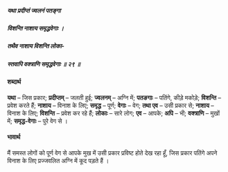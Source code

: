 ##### यथा प्रदीप्तं ज्वलनं पतङ्गा
##### विशन्ति नाशाय समृद्धवेगाः ।
##### तथैव नाशाय विशन्ति लोका-
##### स्तवापि वक्त्राणि समृद्धवेगाः ॥ २९ ॥

#### शब्दार्थ

**यथा** – जिस प्रकार; **प्रदीप्तम्** – जलती हुई; **ज्वलनम्** – अग्नि में; **पतङगाः** – पतिंगे, कीड़े मकोड़े; **विशन्ति** – प्रवेश करते हैं; **नाशाय** – विनाश के लिए; **समृद्ध** – पूर्ण; **वेगाः** – वेग; **तथा एव** – उसी प्रकार से; **नाशाय** – विनाश के लिए; **विशन्ति** – प्रवेश कर रहे हैं; **लोकाः** – सारे लोग; **एव** – आपके; **अपि** – भी; **वक्त्राणि** – मुखों में; **समृद्ध-वेगाः** – पुरे वेग से ।

#### भावार्थ

मैं समस्त लोगों को पूर्ण वेग से आपके मुख में उसी प्रकार प्रविष्ट होते देख रहा हूँ, जिस प्रकार पतिंगे अपने विनाश के लिए प्रज्जवलित अग्नि में कूद पड़ते हैं ।